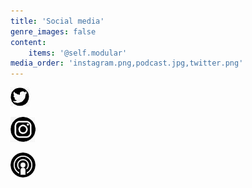 ```yaml
---
title: 'Social media'
genre_images: false
content:
    items: '@self.modular'
media_order: 'instagram.png,podcast.jpg,twitter.png'
---
```


![twitter](twitter.png "twitter")

![instagram](instagram.png "instagram")

[![podcast](podcast.jpg "podcast")](https://www.storychatradio.com/)